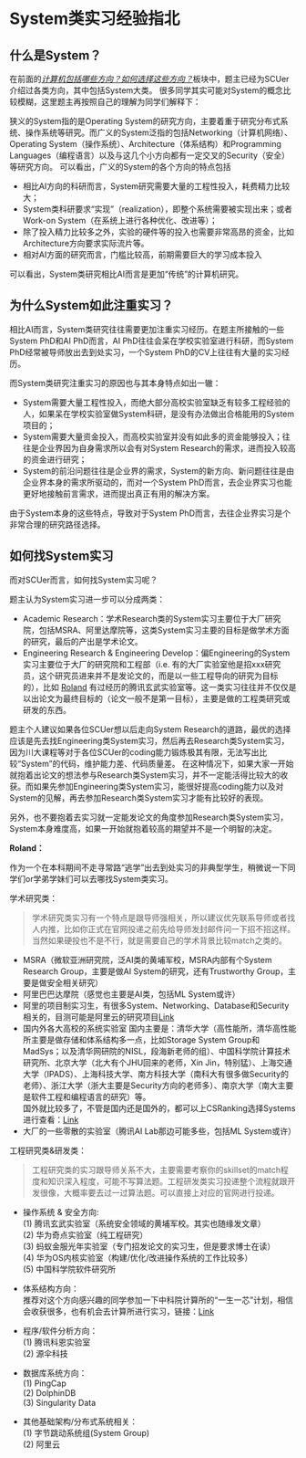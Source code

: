 # System类实习经验指北

## 什么是System？
在前面的[*计算机包括哪些方向？如何选择这些方向？*](1-save-self/3-fields.md)板块中，题主已经为SCUer介绍过各类方向，其中包括System大类。
很多同学其实可能对System的概念比较模糊，这里题主再按照自己的理解为同学们解释下：

狭义的System指的是Operating System的研究方向，主要着重于研究分布式系统、操作系统等研究。而广义的System泛指的包括Networking（计算机网络）、Operating System（操作系统）、Architecture（体系结构）和Programming Languages（编程语言）以及与这几个小方向都有一定交叉的Security（安全）等研究方向。
可以看出，广义的System的各个方向的特点包括
- 相比AI方向的科研而言，System研究需要大量的工程性投入，耗费精力比较大；
- System类科研要求“实现”（realization），即整个系统需要被实现出来；或者Work-on System（在系统上进行各种优化、改进等）；
- 除了投入精力比较多之外，实验的硬件等的投入也需要非常高昂的资金，比如Architecture方向要求实际流片等。
- 相对AI方面的研究而言，门槛比较高，前期需要巨大的学习成本投入

可以看出，System类研究相比AI而言是更加“传统”的计算机研究。

## 为什么System如此注重实习？

相比AI而言，System类研究往往需要更加注重实习经历。在题主所接触的一些System PhD和AI PhD而言，AI PhD往往会呆在学校实验室进行科研，而System PhD经常被导师放出去到处实习，一个System PhD的CV上往往有大量的实习经历。

而System类研究注重实习的原因也与其本身特点如出一辙：
- System需要大量工程性投入，而绝大部分高校实验室缺乏有较多工程经验的人，如果呆在学校实验室做System科研，是没有办法做出合格能用的System项目的；
- System需要大量资金投入，而高校实验室并没有如此多的资金能够投入；往往是企业界因为自身需求所以会有对System Research的需求，进而投入较高的资金进行研究；
- System的前沿问题往往是企业界的需求，System的新方向、新问题往往是由企业界本身的需求所驱动的，而对一个System PhD而言，去企业界实习也能更好地接触前言需求，进而提出真正有用的解决方案。

由于System本身的这些特点，导致对于System PhD而言，去往企业界实习是个非常合理的研究路径选择。

## 如何找System实习

而对SCUer而言，如何找System实习呢？

题主认为System实习进一步可以分成两类：

- Academic Research：学术Research类的System实习主要位于大厂研究院，包括MSRA、阿里达摩院等，这类System实习主要的目标是做学术方面的研究，最后的产出是学术论文。
- Engineering Research & Engineering Develop：偏Engineering的System实习主要位于大厂的研究院和工程部（i.e. 有的大厂实验室他是招xxx研究员，这个研究员进来并不是发论文的，而是以一些工程导向的研究为目标的），比如 [Roland](http://rolandorange.zone/) 有过经历的腾讯玄武实验室等。这一类实习往往并不仅仅是以出论文为最终目标的（论文一般不是第一目标），主要是做的工程类研究或研发的东西。

题主个人建议如果各位SCUer想以后走向System Research的道路，最优的选择应该是先去找Engineering类System实习，然后再去Research类System实习，因为川大课程等对于各位SCUer的coding能力锻炼极其有限，无法写出比较“System”的代码，维护能力差、代码质量差。
在这种情况下，如果大家一开始就抱着出论文的想法参与Research类System实习，并不一定能活得比较大的收获。而如果先参加Engineering类System实习，能很好提高coding能力以及对System的见解，再去参加Research类System实习才能有比较好的表现。

另外，也不要抱着去实习就一定能发论文的角度参加Research类System实习，System本身难度高，如果一开始就抱着较高的期望并不是一个明智的决定。

**Roland：**

作为一个在本科期间不走寻常路“逃学”出去到处实习的非典型学生，稍微说一下同学们or学弟学妹们可以去哪找System类实习。

学术研究类：
> 学术研究类实习有一个特点是跟导师强相关，所以建议优先联系导师或者找人内推，比如你正式在官网投递之前先给导师发封邮件问一下招不招这样。当然如果硬投也不是不行，就是需要自己的学术背景比较match之类的。

- MSRA（微软亚洲研究院，泛AI类的黄埔军校，MSRA内部有个System Research Group，主要是做AI System的研究，还有Trustworthy Group，主要是做安全相关研究）
- 阿里巴巴达摩院（感觉也主要是AI类，包括ML System或许）
- 阿里的项目制实习生，有很多System、Networking、Database和Security相关的，目测可能是阿里云的研究项目[Link](https://talent.alibaba.com/campus/position-list?campusType=talentPlan)
- 国内外各大高校的系统实验室
  国内主要是：清华大学（高性能所，清华高性能所主要是做存储和体系结构多一点，比如Storage System Group和MadSys；以及清华网研院的NISL，段海新老师的组）、中国科学院计算技术研究所、北京大学（北大有个JHU回来的老师，Xin Jin，特别猛）、上海交通大学（IPADS）、上海科技大学、南方科技大学（南科大有很多做Security的老师）、浙江大学（浙大主要是Security方向的老师多）、南京大学（南大主要是软件工程和编程语言的研究）等。  
  国外就比较多了，不管是国内还是国外的，都可以上CSRanking选择Systems进行查看：[Link](http://csrankings.org/#/index?arch&comm&sec&mod&hpc&mobile&metrics&ops&plan&soft&da&bed&world)
- 大厂的一些零散的实验室（腾讯AI Lab那边可能多些，包括ML System或许）

工程研究类&研发类：
> 工程研究类的实习跟导师关系不大，主要需要考察你的skillset的match程度和知识深入程度，可能不写算法题。工程研发类实习投递整个流程就跟开发很像，大概率要去过一过算法题。可以直接上对应的官网进行投递。

- 操作系统 & 安全方向:  
    (1) 腾讯玄武实验室（系统安全领域的黄埔军校。其实也随缘发文章）  
    (2) 华为奇点实验室（纯工程研究）  
    (3) 蚂蚁金服光年实验室（专门招发论文的实习生，但是要求博士在读）  
    (4) 华为OS内核实验室（构建/优化/改进操作系统的工作比较多）  
    (5) 中国科学院软件研究所

- 体系结构方向：  
    推荐对这个方向感兴趣的同学参加一下中科院计算所的“一生一芯”计划，相信会收获很多，也有机会去计算所进行实习，链接：[Link](https://ysyx.org/)

- 程序/软件分析方向：  
    (1) 腾讯科恩实验室  
    (2) 源伞科技  

- 数据库系统方向：  
    (1) PingCap  
    (2) DolphinDB  
    (3) Singularity Data  

- 其他基础架构/分布式系统相关：  
    (1) 字节跳动系统组(System Group)  
    (2) 阿里云
